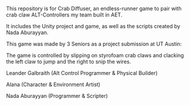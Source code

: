 This repository is for Crab Diffuser, an endless-runner game to pair with crab claw ALT-Controllers my team built in AET.

It includes the Unity project and game, as well as the scripts created by Nada Aburayyan.

This game was made by 3 Seniors as a project submission at UT Austin:

The game is controlled by slipping on styrofoam crab claws and clacking the left claw to jump and the right to snip the wires.

Leander Galbraith (Alt Control Programmer & Physical Builder)

Alana (Character & Environment Artist)

Nada Aburayyan (Programmer & Scripter)

